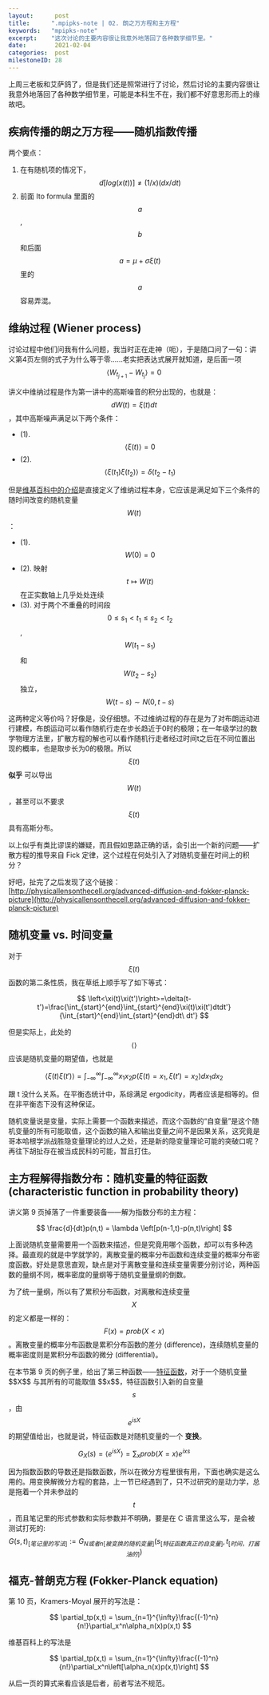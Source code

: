 ```yaml
---
layout:      post
title:      ".mpipks-note | 02. 朗之万方程和主方程"
keywords:   "mpipks-note"
excerpt:    "这次讨论的主要内容很让我意外地落回了各种数学细节里。"
date:        2021-02-04
categories:  post
milestoneID: 28
---
```


上周三老板和艾萨鸽了，但是我们还是照常进行了讨论，然后讨论的主要内容很让我意外地落回了各种数学细节里，可能是本科生不在，我们都不好意思形而上的缘故吧。

## 疾病传播的朗之万方程——随机指数传播

两个要点：
1. 在有随机项的情况下，$$ d[log(x(t))] \neq (1/x)(dx/dt) $$
2. 前面 Ito formula 里面的 $$a$$, $$b$$ 和后面 $$a=\mu+\sigma\xi(t)$$ 里的 $$a$$ 容易弄混。

## 维纳过程 (Wiener process)

讨论过程中他们问我有什么问题，我当时正在走神（呃），于是随口问了一句：讲义第4页左侧的式子为什么等于零……老实把表达式展开就知道，是后面一项 $$\left<W_{t_{j+1}}-W_{t_{j}}\right>=0$$

讲义中维纳过程是作为第一讲中的高斯噪音的积分出现的，也就是：$$dW(t)=\xi(t)dt$$，其中高斯噪声满足以下两个条件：
- (1).  $$\left<\xi(t)\right>=0$$
- (2).  $$\left<\xi(t_1)\xi(t_2)\right>=\delta(t_2-t_1)$$

但是[维基百科中的介绍](https://zh.wikipedia.org/wiki/%E7%BB%B4%E7%BA%B3%E8%BF%87%E7%A8%8B)是直接定义了维纳过程本身，它应该是满足如下三个条件的随时间改变的随机变量 $$W(t)$$：
- (1). $$W(0)=0$$
- (2). 映射 $$t\mapsto W(t)$$ 在正实数轴上几乎处处连续
- (3). 对于两个不重叠的时间段 $$0 \leq s_1 < t_1 \leq s_2 < t_2$$, $$W(t_1-s_1)$$ 和 $$W(t_2-s_2)$$ 独立，$$W(t-s)\sim N(0,t-s)$$

这两种定义等价吗？好像是，没仔细想。不过维纳过程的存在是为了对布朗运动进行建模，布朗运动可以看作随机行走在步长趋近于0时的极限；在一年级学过的数学物理方法里，扩散方程的解也可以看作随机行走者经过时间t之后在不同位置出现的概率，也是取步长为0的极限。所以 $$\xi(t)$$ __似乎__ 可以导出 $$W(t)$$，甚至可以不要求 $$\xi(t)$$ 具有高斯分布。

以上似乎有类比谬误的嫌疑，而且假如思路正确的话，会引出一个新的问题——扩散方程的推导来自 Fick 定律，这个过程在何处引入了对随机变量在时间上的积分？

好吧，扯完了之后发现了这个链接：[http://physicallensonthecell.org/advanced-diffusion-and-fokker-planck-picture](http://physicallensonthecell.org/advanced-diffusion-and-fokker-planck-picture)

##  随机变量 vs. 时间变量

对于 $$\xi(t)$$ 函数的第二条性质，我在草纸上顺手写了如下等式：

$$ \left<\xi(t)\xi(t')\right>=\delta(t-t')=\frac{\int_{start}^{end}\int_{start}^{end}\xi(t)\xi(t')dtdt'}{\int_{start}^{end}\int_{start}^{end}dt\ dt'} $$

但是实际上，此处的 $$\left<\right>$$ 应该是随机变量的期望值，也就是

$$ \left<\xi(t)\xi(t')\right>=\int_{-\infty}^{\infty}\int_{-\infty}^{\infty}x_1 x_2 p(\xi(t)=x_1,\xi(t')=x_2)dx_1dx_2 $$

跟 t 没什么关系。在平衡态统计中，系综满足 ergodicity，两者应该是相等的。但在非平衡态下没有这种保证。

随机变量说是变量，实际上需要一个函数来描述，而这个函数的“自变量”是这个随机变量的所有可能取值，这个函数的输入和输出变量之间不是因果关系，这究竟是哥本哈根学派战胜隐变量理论的过人之处，还是新的隐变量理论可能的突破口呢？再往下胡扯存在被当成民科的可能，暂且打住。

## 主方程解得指数分布：随机变量的特征函数 (characteristic function in probability theory)

讲义第 9 页掉落了一件重要装备——解为指数分布的主方程：

$$ \frac{d}{dt}p(n,t) = \lambda \left[p(n-1,t)-p(n,t)\right] $$

上面说随机变量需要用一个函数来描述，但是究竟用哪个函数，却可以有多种选择。最直观的就是中学就学的，离散变量的概率分布函数和连续变量的概率分布密度函数。好处是意思直观，缺点是对于离散变量和连续变量需要分别讨论，两种函数的量纲不同，概率密度的量纲等于随机变量量纲的倒数。

为了统一量纲，所以有了累积分布函数，对离散和连续变量 $$X$$ 的定义都是一样的：$$F(x)=prob(X<x)$$。离散变量的概率分布函数是累积分布函数的差分 (difference)，连续随机变量的概率密度则是累积分布函数的微分 (differential)。

在本节第 9 页的例子里，给出了第三种函数——[特征函数](https://en.wikipedia.org/wiki/Characteristic_function_(probability_theory))，对于一个随机变量 $$X$$ 与其所有的可能取值 $$x$$，特征函数引入新的自变量 $$s$$，由 $$e^{isX}$$ 的期望值给出，也就是说，特征函数是对随机变量的一个 __变换__。

$$ G_X(s) = \left<e^{isX}\right> = \sum_x prob(X=x)e^{ixs}$$

因为指数函数的导数还是指数函数，所以在微分方程里很有用，下面也确实是这么用的。用变换解微分方程的套路，上一节已经遇到了，只不过研究的是动力学，总是拖着一个并未参战的 $$t$$，而且笔记里的形式参数和实际参数并不明确，要是在 C 语言里这么写，是会被测试打死的:
$$G(s,t)_{[笔记里的写法]}:=G_{N或者n[被变换的随机变量]}(s_{[特征函数真正的自变量]},t_{[时间，打酱油的]})$$

## 福克-普朗克方程 (Fokker-Planck equation)

第 10 页，Kramers-Moyal 展开的写法是：

$$ \partial_tp(x,t) = \sum_{n=1}^{\infty}\frac{(-1)^n}{n!}\partial_x^n\alpha_n(x)p(x,t) $$

维基百科上的写法是

$$ \partial_tp(x,t) = \sum_{n=1}^{\infty}\frac{(-1)^n}{n!}\partial_x^n\left[\alpha_n(x)p(x,t)\right] $$

从后一页的算式来看应该是后者，前者写法不规范。



